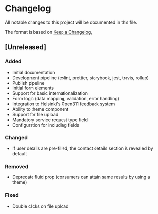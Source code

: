 # Changelog

All notable changes to this project will be documented in this file.

The format is based on [Keep a Changelog](https://keepachangelog.com/en/1.0.0/),

## [Unreleased]

### Added

- Initial documentation
- Development pipeline (eslint, prettier, storybook, jest, travis, rollup)
- Publish pipeline
- Initial form elements
- Support for basic internationalization
- Form logic (data mapping, validation, error handling)
- Integration to Helsinki's Open311 feedback system
- Ability to theme component
- Support for file upload
- Mandatory service request type field
- Configuration for including fields

### Changed

- If user details are pre-filled, the contact details section is revealed by default

### Removed

- Deprecate fluid prop (consumers can attain same results by using a theme)

### Fixed

- Double clicks on file upload
